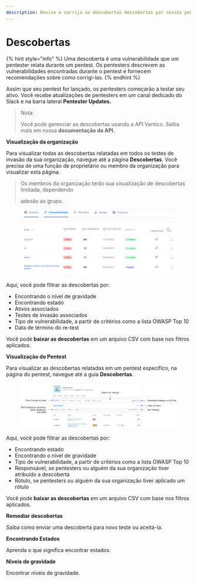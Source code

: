 ```yaml
---
description: Revise e corrija as descobertas descobertas por nossos pentesters.
---
```


# Descobertas

{% hint style="info" %}
Uma descoberta é uma vulnerabilidade que um pentester relata durante um pentest. Os pentesters descrevem as vulnerabilidades encontradas durante o pentest e fornecem recomendações sobre como corrigi-las.
{% endhint %}



Assim que seu pentest for lançado, os pentesters começarão a testar seu ativo. Você recebe atualizações de pentesters em um canal dedicado do Slack e na barra lateral **Pentester Updates.**



> Nota:
>
> Você pode gerenciar as descobertas usando a API Vantico. Saiba mais em nossa **documentação da API.**



**Visualização da organização**

Para visualizar todas as descobertas relatadas em todos os testes de invasão da sua organização, navegue até a página **Descobertas**. Você precisa de uma função de proprietário ou membro da organização para visualizar esta página.



> Os membros da organização terão sua visualização de descobertas limitada, dependendo
>
> adesão ao grupo.

<figure><img src="../../../../.gitbook/assets/11.png" alt=""><figcaption></figcaption></figure>



Aqui, você pode filtrar as descobertas por:

* Encontrando o nível de gravidade
* Encontrando estado
* Ativos associados
* Testes de invasão associados
* Tipo de vulnerabilidade, a partir de critérios como a lista OWASP Top 10
* Data de término do re-test

Você pode **baixar as descobertas** em um arquivo CSV com base nos filtros aplicados.



**Visualização do Pentest**

Para visualizar as descobertas relatadas em um pentest específico, na página do pentest, navegue até a guia **Descobertas**.



<figure><img src="../../../../.gitbook/assets/ViewFindingsSummary.png" alt=""><figcaption></figcaption></figure>



Aqui, você pode filtrar as descobertas por:

* Encontrando estado
* Encontrando o nível de gravidade
* Tipo de vulnerabilidade, a partir de critérios como a lista OWASP Top 10
* Responsável, se pentesters ou alguém da sua organização tiver atribuído a descoberta
* Rótulo, se pentesters ou alguém da sua organização tiver aplicado um rótulo

Você pode **baixar as descobertas** em um arquivo CSV com base nos filtros aplicados.



**Remediar descobertas**&#x20;

Saiba como enviar uma descoberta para novo teste ou aceitá-la.



**Encontrando Estados**

Aprenda o que significa encontrar estados.



**Níveis de gravidade**

Encontrar níveis de gravidade.
